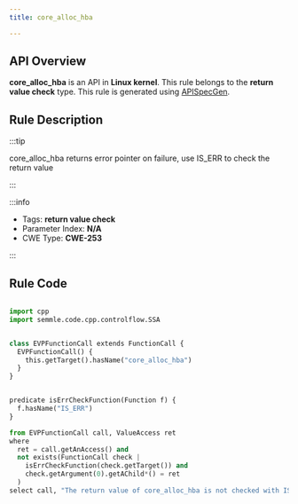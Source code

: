 ```yaml
---
title: core_alloc_hba

---
```



## API Overview
**core_alloc_hba** is an API in **Linux kernel**. This rule belongs to the **return value check** type. This rule is generated using [APISpecGen](../../tools/APISpecGen).
## Rule Description

:::tip

core_alloc_hba returns error pointer on failure, use IS_ERR to check the return value

:::

:::info

- Tags: **return value check**
- Parameter Index: **N/A**
- CWE Type: **CWE-253**

:::

## Rule Code
```python

import cpp
import semmle.code.cpp.controlflow.SSA


class EVPFunctionCall extends FunctionCall {
  EVPFunctionCall() {
    this.getTarget().hasName("core_alloc_hba")
  }
}


predicate isErrCheckFunction(Function f) {
  f.hasName("IS_ERR") 
}

from EVPFunctionCall call, ValueAccess ret
where
  ret = call.getAnAccess() and
  not exists(FunctionCall check |
    isErrCheckFunction(check.getTarget()) and
    check.getArgument(0).getAChild*() = ret
  )
select call, "The return value of core_alloc_hba is not checked with IS_ERR."
    
```